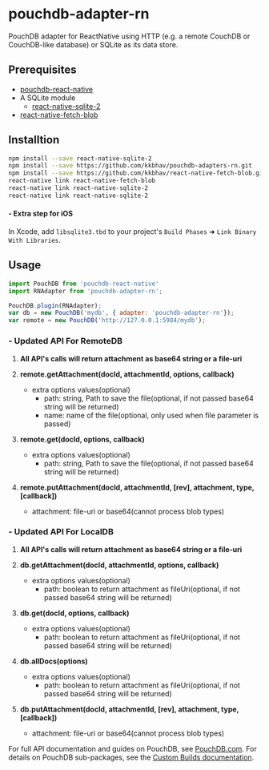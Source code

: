 pouchdb-adapter-rn
======

PouchDB adapter for ReactNative using HTTP (e.g. a remote CouchDB or CouchDB-like database) or SQLite as its data store.

## Prerequisites

- [pouchdb-react-native](https://github.com/stockulus/pouchdb-react-native)
- A SQLite module
  - [react-native-sqlite-2](https://github.com/noradaiko/react-native-sqlite-2)
- [react-native-fetch-blob](https://github.com/kkbhav/react-native-fetch-blob)

## Installtion
```bash
npm install --save react-native-sqlite-2
npm install --save https://github.com/kkbhav/pouchdb-adapters-rn.git 
npm install --save https://github.com/kkbhav/react-native-fetch-blob.git
react-native link react-native-fetch-blob
react-native link react-native-sqlite-2
react-native link react-native-sqlite-2
```
#### - Extra step for iOS

In Xcode, add `libsqlite3.tbd` to your project's `Build Phases` ➜ `Link Binary With Libraries`.

## Usage

```js
import PouchDB from 'pouchdb-react-native'
import RNAdapter from 'pouchdb-adapter-rn';

PouchDB.plugin(RNAdapter);
var db = new PouchDB('mydb', { adapter: 'pouchdb-adapter-rn'});
var remote = new PouchDB('http://127.0.0.1:5984/mydb');
```

### - Updated API For RemoteDB

1. **All API's calls will return attachment as base64 string or a file-uri**

2. **remote.getAttachment(docId, attachmentId, options, callback)**  
    - extra options values(optional) 
        - path: string, Path to save the file(optional, if not passed base64 string will be returned)  
        - name: name of the file(optional, only used when file parameter is passed)
    
3. **remote.get(docId, options, callback)**  
    - extra options values(optional)  
        - path: string, Path to save the file(optional, if not passed base64 string will be returned)
        
4. **remote.putAttachment(docId, attachmentId, [rev], attachment, type, [callback])**
    - attachment: file-uri or base64(cannot process blob types)  

### - Updated API For LocalDB

1. **All API's calls will return attachment as base64 string or a file-uri**

2. **db.getAttachment(docId, attachmentId, options, callback)**  
    - extra options values(optional) 
        - path: boolean to return attachment as fileUri(optional, if not passed base64 string will be returned)  
    
3. **db.get(docId, options, callback)**  
    - extra options values(optional)  
        - path: boolean to return attachment as fileUri(optional, if not passed base64 string will be returned)
        
4. **db.allDocs(options)**
    - extra options values(optional)
        - path: boolean to return attachment as fileUri(optional, if not passed base64 string will be returned)
        
5. **db.putAttachment(docId, attachmentId, [rev], attachment, type, [callback])**
    - attachment: file-uri or base64(cannot process blob types)
        
        
        
        
  
    

For full API documentation and guides on PouchDB, see [PouchDB.com](http://pouchdb.com/). For details on PouchDB sub-packages, see the [Custom Builds documentation](http://pouchdb.com/custom.html).

